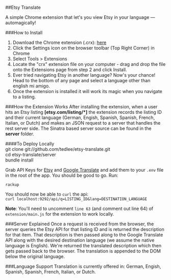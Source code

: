 ##Etsy Translate

A simple Chrome extension that let's you view Etsy in your language — automagically!

###How to Install
1) Download the Chrome extension (.crx): [here](http://cl.ly/MHEd)  
2) Click the Settings icon on the browser toolbar (Top Right Corner) in Chrome  
3) Select Tools > Extensions  
4) Locate the "crx" extension file on your computer - drag and drop the file onto the Extensions page from step 2 and click Install.  
5) Ever tried navigating Etsy in another language? Now's your chance! Head to the bottom of any page and select a language other than english mi amigo.  
6) Once the extension is installed it will work its magic when you navigate to a listing.  

###How the Extension Works
After installing the extension, when a user hits an Etsy listing **[etsy.com/listing/*]** the extension records the listing ID and their current language (German, Engish, Spanish, Spanish, French, Italian, or Dutch) and makes an JSON request to a server that handles the rest server side. The Sinatra based server source can be found in the **server** folder.

####To Deploy Locally  
    git clone git://github.com/tedlee/etsy-translate.git  
    cd etsy-translate/server  
    bundle install  
    
Grab API Keys for [Etsy](http://www.etsy.com/developers) and [Google Translate](http://developers.google.com/translate) and add them to your `.env` file in the root of the app. You should be good to go. Run:  
    
    rackup

You should now be able to `curl` the api:  
    `curl localhost:9292/api/q=LISTING_ID&lang=DESTINATION_LANGUAGE`

**Note**: You'll need to uncomment `line 63` (and comment out line 64) of `extension/main.js` for the extension to work locally.

###Server Explained
Once a request is received from the browser, the server queries the Etsy API for that listing ID and is returned the description for that item. That description is then passed along to the Google Translate API along with the desired destination language (we assume the native language is English). We're returned the translated description which then gets passed back to the browser. The translation is appended to the DOM below the original language.

###Language Support
Translation is currently offered in: German, Engish, Spanish, Spanish, French, Italian, or Dutch.
